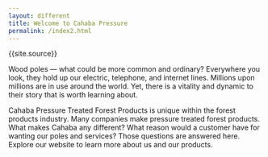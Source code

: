 ```yaml
---
layout: different
title: Welcome to Cahaba Pressure
permalink: /index2.html
---
```


{{site.source}}

Wood poles — what could be more common and ordinary?  Everywhere you look, they hold up our electric, telephone, and internet lines.   Millions upon millions are in use around the world.  Yet, there is a vitality and dynamic to their story that is worth learning about.

Cahaba Pressure Treated Forest Products is unique within the forest products industry.  Many companies make pressure treated forest products.  What makes Cahaba any different?  What reason would a customer have for wanting our poles and services?   Those questions are answered here.   Explore our website to learn more about us and our products.

